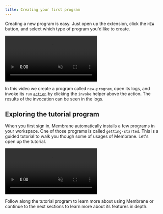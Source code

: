 ```yaml
---
title: Creating your first program
---
```


Creating a new program is easy. Just open up the extension, click the `NEW` button, and select which type of program you'd like to create.

<video src="/cloud-assets/first-program.mp4" muted autoplay loop></video>

In this video we create a program called `new-program`, open its logs, and invoke its `run` [`action`](/concepts/the-graph#actions) by clicking the `invoke` helper above the action. The results of the invocation can be seen in the logs.

## Exploring the tutorial program

When you first sign in, Membrane automatically installs a few programs in your workspace. One of those programs is called `getting-started`. This is a guided tutorial to walk you though some of usages of Membrane. Let's open up the tutorial.

<video src="/cloud-assets/go-to-code.mp4" muted autoplay loop></video>

Follow along the tutorial program to learn more about using Membrane or continue to the next sections to learn more about its features in depth.
